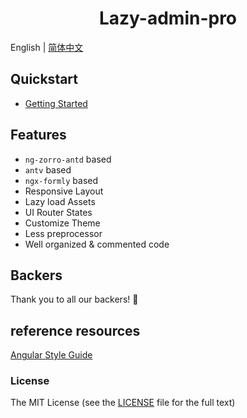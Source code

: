 <h1 align="center">Lazy-admin-pro</h1>


English | [简体中文](README-zh_CN.md)

## Quickstart

- [Getting Started](https://lazy-admin-pro.com)

## Features

+ `ng-zorro-antd` based
+ `antv` based
+ `ngx-formly` based
+ Responsive Layout
+ Lazy load Assets
+ UI Router States
+ Customize Theme
+ Less preprocessor
+ Well organized & commented code

## Backers

Thank you to all our backers! 🙏

## reference resources

[Angular Style Guide](https://github.com/johnpapa/angular-styleguide)

### License

The MIT License (see the [LICENSE](https://github.com/strawbreey/lazy-admin-pro/blob/master/LICENSE) file for the full text)
